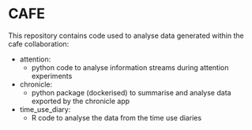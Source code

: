 # CAFE

This repository contains code used to analyse data generated within the cafe collaboration:

- attention:
  - python code to analyse information streams during attention experiments
- chronicle:
  - python package (dockerised) to summarise and analyse data exported by the chronicle app
- time_use_diary:
  - R code to analyse the data from the time use diaries
